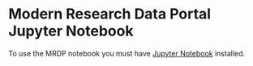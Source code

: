 # Modern Research Data Portal Jupyter Notebook

To use the MRDP notebook you must have [Jupyter Notebook](http://jupyter.org/) installed.
